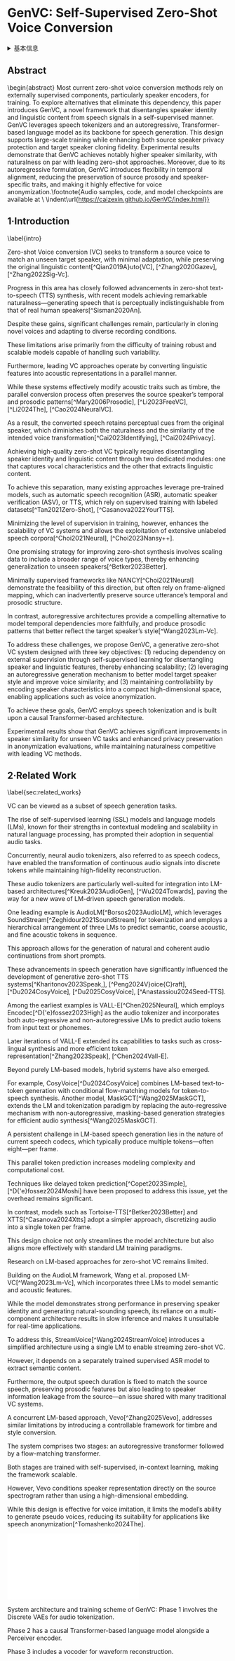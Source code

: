 # GenVC: Self-Supervised Zero-Shot Voice Conversion

<details>
<summary>基本信息</summary>

- 标题: "GenVC: Self-Supervised Zero-Shot Voice Conversion."
- 作者:
  - 01 Zexin Cai
  - 02 Henry Li Xinyuan
  - 03 Ashi Garg
  - 04 Leibny Paola García-Perera
  - 05 Kevin Duh
  - 06 Sanjeev Khudanpur
  - 07 Matthew Wiesner
  - 08 Nicholas Andrews
- 链接:
  - [ArXiv](https://arxiv.org/abs/2502.04519v2)
  - [Publication]()
  - [Github]()
  - [Demo]()
- 文件:
  - [ArXiv:2502.04519v1](D:\Speech\Sapphire-TTS-Collection\Models\-VC\_PDF\2025.02.06_2502.04519v1_GenVC__Self-Supervised_Zero-Shot_Voice_Conversion.pdf)
  - [ArXiv:2502.04519v2](D:\Speech\Sapphire-TTS-Collection\Models\-VC\_PDF\2025.02.06_2502.04519v2_GenVC__Self-Supervised_Zero-Shot_Voice_Conversion.pdf)
  - [Publication] #TODO

</details>

## Abstract

\begin{abstract}
Most current zero-shot voice conversion methods rely on externally supervised components, particularly speaker encoders, for training.
To explore alternatives that eliminate this dependency, this paper introduces GenVC, a novel framework that disentangles speaker identity and linguistic content from speech signals in a self-supervised manner.
GenVC leverages speech tokenizers and an autoregressive, Transformer-based language model as its backbone for speech generation.
This design supports large-scale training while enhancing both source speaker privacy protection and target speaker cloning fidelity.
Experimental results demonstrate that GenVC achieves notably higher speaker similarity, with naturalness on par with leading zero-shot approaches.
Moreover, due to its autoregressive formulation, GenVC introduces flexibility in temporal alignment, reducing the preservation of source prosody and speaker-specific traits, and making it highly effective for voice anonymization.\footnote{Audio samples, code, and model checkpoints are available at \\ \indent\url{https://caizexin.github.io/GenVC/index.html}}

## 1·Introduction

\label{intro}

Zero-shot Voice conversion (VC) seeks to transform a source voice to match an unseen target speaker, with minimal adaptation, while preserving the original linguistic content[^Qian2019A}uto{VC], [^Zhang2020Gazev], [^Zhang2022Sig-Vc].

Progress in this area has closely followed advancements in zero-shot text-to-speech (TTS) synthesis, with recent models achieving remarkable naturalness—generating speech that is perceptually indistinguishable from that of real human speakers[^Sisman2020An].

Despite these gains, significant challenges remain, particularly in cloning novel voices and adapting to diverse recording conditions.

These limitations arise primarily from the difficulty of training robust and scalable models capable of handling such variability.

Furthermore, leading VC approaches operate by converting linguistic features into acoustic representations in a parallel manner.

While these systems effectively modify acoustic traits such as timbre, the parallel conversion process often preserves the source speaker’s temporal and prosodic patterns[^Mary2006Prosodic], [^Li2023FreeVC], [^Li2024The], [^Cao2024NeuralVC].

As a result, the converted speech retains perceptual cues from the original speaker, which diminishes both the naturalness and the similarity of the intended voice transformation[^Cai2023Identifying], [^Cai2024Privacy].

Achieving high-quality zero-shot VC typically requires disentangling speaker identity and linguistic content through two dedicated modules: one that captures vocal characteristics and the other that extracts linguistic content.

To achieve this separation, many existing approaches leverage pre-trained models, such as automatic speech recognition (ASR), automatic speaker verification (ASV), or TTS, which rely on supervised training with labeled datasets[^Tan2021Zero-Shot], [^Casanova2022YourTTS].

Minimizing the level of supervision in training, however, enhances the scalability of VC systems and allows the exploitation of extensive unlabeled speech corpora[^Choi2021Neural], [^Choi2023Nansy++].

One promising strategy for improving zero-shot synthesis involves scaling data to include a broader range of voice types, thereby enhancing generalization to unseen speakers[^Betker2023Better].

Minimally supervised frameworks like NANCY[^Choi2021Neural] demonstrate the feasibility of this direction, but often rely on frame-aligned mapping, which can inadvertently preserve source utterance’s temporal and prosodic structure.

In contrast, autoregressive architectures provide a compelling alternative to model temporal dependencies more faithfully, and produce prosodic patterns that better reflect the target speaker’s style[^Wang2023Lm-Vc].

To address these challenges, we propose GenVC, a generative zero-shot VC system designed with three key objectives: (1) reducing dependency on external supervision through self-supervised learning for disentangling speaker and linguistic features, thereby enhancing scalability; (2) leveraging an autoregressive generation mechanism to better model target speaker style and improve voice similarity; and (3) maintaining controllability by encoding speaker characteristics into a compact high-dimensional space, enabling applications such as voice anonymization.

To achieve these goals, GenVC employs speech tokenization and is built upon a causal Transformer-based architecture.

Experimental results show that GenVC achieves significant improvements in speaker similarity for unseen VC tasks and enhanced privacy preservation in anonymization evaluations, while maintaining naturalness competitive with leading VC methods.

## 2·Related Work

\label{sec:related_works}

VC can be viewed as a subset of speech generation tasks.

The rise of self-supervised learning (SSL) models and language models (LMs), known for their strengths in contextual modeling and scalability in natural language processing, has prompted their adoption in sequential audio tasks.

Concurrently, neural audio tokenizers, also referred to as speech codecs, have enabled the transformation of continuous audio signals into discrete tokens while maintaining high-fidelity reconstruction.

These audio tokenizers are particularly well-suited for integration into LM-based architectures[^Kreuk2023AudioGen], [^Wu2024Towards], paving the way for a new wave of LM-driven speech generation models.

One leading example is AudioLM[^Borsos2023AudioLM], which leverages SoundStream[^Zeghidour2021SoundStream] for tokenization and employs a hierarchical arrangement of three LMs to predict semantic, coarse acoustic, and fine acoustic tokens in sequence.

This approach allows for the generation of natural and coherent audio continuations from short prompts.

These advancements in speech generation have significantly influenced the development of generative zero-shot TTS systems[^Kharitonov2023Speak,], [^Peng2024V}oice{C}raft], [^Du2024CosyVoice], [^Du2025CosyVoice], [^Anastassiou2024Seed-TTS].

Among the earliest examples is VALL-E[^Chen2025Neural], which employs Encodec[^D{\'e}fossez2023High] as the audio tokenizer and incorporates both auto-regressive and non-autoregressive LMs to predict audio tokens from input text or phonemes.

Later iterations of VALL-E extended its capabilities to tasks such as cross-lingual synthesis and more efficient token representation[^Zhang2023Speak], [^Chen2024Vall-E].

Beyond purely LM-based models, hybrid systems have also emerged.

For example, CosyVoice[^Du2024CosyVoice] combines LM-based text-to-token generation with conditional flow-matching models for token-to-speech synthesis.  Another model, MaskGCT[^Wang2025MaskGCT], extends the LM and tokenization paradigm by replacing the auto-regressive mechanism with non-autoregressive, masking-based generation strategies for efficient audio synthesis[^Wang2025MaskGCT].

A persistent challenge in LM-based speech generation lies in the nature of current speech codecs, which typically produce multiple tokens—often eight—per frame.

This parallel token prediction increases modeling complexity and computational cost.

Techniques like delayed token prediction[^Copet2023Simple], [^D{\'e}fossez2024Moshi] have been proposed to address this issue, yet the overhead remains significant.

In contrast, models such as Tortoise-TTS[^Betker2023Better] and XTTS[^Casanova2024Xtts] adopt a simpler approach, discretizing audio into a single token per frame.

This design choice not only streamlines the model architecture but also aligns more effectively with standard LM training paradigms.

Research on LM-based approaches for zero-shot VC remains limited.

Building on the AudioLM framework, Wang et al. proposed LM-VC[^Wang2023Lm-Vc], which incorporates three LMs to model semantic and acoustic features.

While the model demonstrates strong performance in preserving speaker identity and generating natural-sounding speech, its reliance on a multi-component architecture results in slow inference and makes it unsuitable for real-time applications.

To address this, StreamVoice[^Wang2024StreamVoice] introduces a simplified architecture using a single LM to enable streaming zero-shot VC.

However, it depends on a separately trained supervised ASR model to extract semantic content.

Furthermore, the output speech duration is fixed to match the source speech, preserving prosodic features but also leading to speaker information leakage from the source—an issue shared with many traditional VC systems.

A concurrent LM-based approach, Vevo[^Zhang2025Vevo], addresses similar limitations by introducing a controllable framework for timbre and style conversion.

The system comprises two stages: an autoregressive transformer followed by a flow-matching transformer.

Both stages are trained with self-supervised, in-context learning, making the framework scalable.

However, Vevo conditions speaker representation directly on the source spectrogram rather than using a high-dimensional embedding.

While this design is effective for voice imitation, it limits the model’s ability to generate pseudo voices, reducing its suitability for applications like speech anonymization[^Tomashenko2024The].

![](LLMVC_v6.pdf)

<a id="fig:genvc">System architecture and training scheme of GenVC:
Phase 1 involves the Discrete VAEs for audio tokenization.

Phase 2 has a causal Transformer-based language model alongside a Perceiver encoder.

Phase 3 includes a vocoder for waveform reconstruction.</a>
